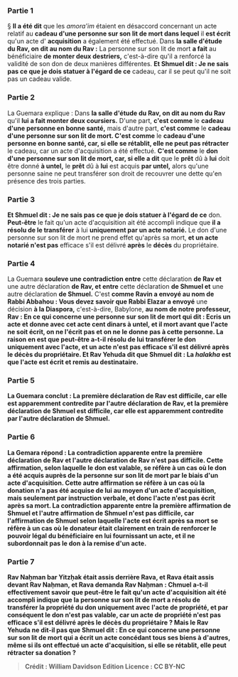 
### Partie 1
§ <b>Il a été dit</b> que les <i>amora'im</i> étaient en désaccord concernant un acte relatif au <b>cadeau d'une personne sur son lit de mort dans lequel</b> il <b>est écrit</b> qu'un acte d' <b>acquisition</b> a également été effectué. Dans <b>la salle d'étude du Rav, on dit au nom du Rav :</b> La personne sur son lit de mort <b>a fait</b> au bénéficiaire <b>de monter deux destriers,</b> c'est-à-dire qu'il a renforcé la validité de son don de deux manières différentes. <b>Et Shmuel dit : Je ne sais pas ce que je dois statuer à l'égard de ce</b> cadeau, car il se peut qu'il ne soit pas un cadeau valide.

### Partie 2
La Guemara explique : Dans <b>la salle d'étude du Rav, on dit au nom du Rav</b> qu'il <b>lui a fait monter deux coursiers.</b> D'une part, <b>c'est comme</b> le <b>cadeau d'une personne en bonne santé,</b> mais d'autre part, <b>c'est comme</b> le <b>cadeau d'une personne sur son lit de mort. C'est comme</b> le <b>cadeau d'une personne en bonne santé, car, si elle se rétablit, elle ne peut pas rétracter</b> le cadeau, car un acte d'acquisition a été effectué. <b>C'est comme</b> le <b>don d'une personne sur son lit de mort, car, si elle a dit</b> que le <b>prêt</b> dû à <b>lui</b> doit être donné <b>à untel,</b> le <b>prêt</b> dû à <b>lui</b> est acquis <b>par untel,</b> alors qu'une personne saine ne peut transférer son droit de recouvrer une dette qu'en présence des trois parties.

### Partie 3
<b>Et Shmuel dit : Je ne sais pas ce que je dois statuer à l'égard de ce</b> don. <b>Peut-être</b> le fait qu'un acte d'acquisition ait été accompli indique que <b>il a résolu de le transférer</b> à lui <b>uniquement par un acte notarié.</b> Le don d'une personne sur son lit de mort ne prend effet qu'après sa mort, <b>et un acte notarié n'est pas</b> efficace s'il est délivré <b>après</b> le <b>décès</b> du propriétaire.

### Partie 4
La Guemara <b>souleve une contradiction entre</b> cette déclaration <b>de Rav et</b> une autre déclaration <b>de Rav, et entre</b> cette déclaration <b>de Shmuel et</b> une autre déclaration <b>de Shmuel.</b> C'est <b>comme Ravin a envoyé au nom de Rabbi Abbahou : Vous devez savoir que Rabbi Elazar a envoyé</b> une décision <b>à la Diaspora,</b> c'est-à-dire, Babylone, <b>au nom de notre professeur, Rav : En ce qui concerne <b>une personne sur son lit de mort qui dit : Ecris</b> un acte <b>et donne</b> avec cet acte <b>cent dinars à untel, et</b> il <b>mort</b> avant que l'acte ne soit écrit, <b>on ne l'écrit pas et on ne le donne pas</b> à cette personne. La raison en est que <b>peut-être a-t-il résolu de lui transférer</b> le don <b>uniquement avec</b> l'<b>acte, et un acte n'est pas</b> efficace s'il est délivré <b>après</b> le <b>décès</b> du propriétaire. <b>Et Rav Yehuda dit</b> que <b>Shmuel dit : La <i>halakha</i></b> est que l'acte <b>est écrit et remis</b> au destinataire.

### Partie 5
La Guemara conclut : La première déclaration <b>de Rav est difficile,</b> car elle est apparemment contredite <b>par</b> l'autre déclaration <b>de Rav,</b> et la première déclaration <b>de Shmuel est difficile,</b> car elle est apparemment contredite <b>par</b> l'autre déclaration <b>de Shmuel.</b>

### Partie 6
La Gemara répond : La contradiction apparente <b>entre</b> la première déclaration <b>de Rav</b> et l'autre déclaration <b>de Rav</b> n'est <b>pas difficile. Cette</b> affirmation, selon laquelle le don est valable, se réfère à un cas <b>où le don <b>a été acquis auprès</b> de la personne sur son lit de mort par le biais d'un acte d'acquisition. <b>Cette</b> autre affirmation se réfère à un cas <b>où</b> la donation <b>n'a pas été acquise de lui</b> au moyen d'un acte d'acquisition, mais seulement par instruction verbale, et donc l'acte n'est pas écrit après sa mort. La contradiction apparente <b>entre</b> la première affirmation <b>de Shmuel</b> et l'autre affirmation <b>de Shmuel</b> n'est <b>pas difficile,</b> car l'affirmation de Shmuel selon laquelle l'acte est écrit après sa mort se réfère à un cas <b>où</b> le donateur était clairement en train de <b>renforcer le</b> <b>pouvoir</b> légal du bénéficiaire en lui fournissant un acte, et il ne subordonnait pas le don à la remise d'un acte.

### Partie 7
<b>Rav Naḥman bar Yitzḥak était assis derrière Rava, et Rava était assis devant Rav Naḥman,</b> et Rava <b>demanda</b> Rav Naḥman : <b>Chmuel</b> a-t-il effectivement <b>savoir</b> que <b>peut-être</b> le fait qu'un acte d'acquisition ait été accompli indique que la personne sur son lit de mort <b>a résolu de transférer</b> la propriété du don <b>uniquement avec</b> l'<b>acte de propriété, et</b> par conséquent le don n'est pas valable, car <b>un acte de propriété n'est pas</b> efficace s'il est délivré <b>après</b> le <b>décès</b> du propriétaire ? <b>Mais le Rav Yehuda ne dit-il pas</b> que <b>Shmuel dit :</b> En ce qui concerne <b>une personne sur son lit de mort qui a écrit</b> un acte concédant <b>tous ses biens à d'autres, même si</b> ils ont <b>effectué un acte d'acquisition,</b> si <b>elle se rétablit, elle peut rétracter</b> sa donation ?

>Crédit : William Davidson Edition
>Licence : CC BY-NC